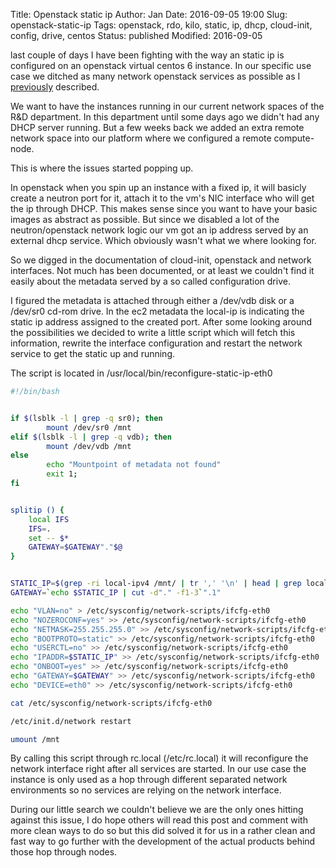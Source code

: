 Title:       Openstack static ip
Author:      Jan
Date: 	     2016-09-05 19:00
Slug:	     openstack-static-ip
Tags: 	     openstack, rdo, kilo, static, ip, dhcp, cloud-init, config, drive, centos
Status:	     published
Modified:    2016-09-05

last couple of days I have been fighting with the way an static ip is configured on an openstack virtual centos 6 instance. In our specific use case we ditched as many network openstack services as possible as I [previously]({filename}openstack-layer2.md) described.

We want to have the instances running in our current network spaces of the R&D department. In this department until some days ago we didn't had any DHCP server running. But a few weeks back we added an extra remote network space into our platform where we configured a remote compute-node.

This is where the issues started popping up.

In openstack when you spin up an instance with a fixed ip, it will basicly create a neutron port for it, attach it to the vm's NIC interface who will get the ip through DHCP. This makes sense since you want to have your basic images as abstract as possible. But since we disabled a lot of the neutron/openstack network logic our vm got an ip address served by an external dhcp service. Which obviously wasn't what we where looking for.

So we digged in the documentation of cloud-init, openstack and network interfaces. Not much has been documented, or at least we couldn't find it easily about the metadata served by a so called configuration drive.

I figured the metadata is attached through either a /dev/vdb disk or a /dev/sr0 cd-rom drive. In the ec2 metadata the local-ip is indicating the static ip address assigned to the created port. After some looking around the possibilities we decided to write a little script which will fetch this information, rewrite the interface configuration and restart the network service to get the static up and running.

The script is located in /usr/local/bin/reconfigure-static-ip-eth0

```bash
#!/bin/bash


if $(lsblk -l | grep -q sr0); then
        mount /dev/sr0 /mnt
elif $(lsblk -l | grep -q vdb); then
        mount /dev/vdb /mnt
else
        echo "Mountpoint of metadata not found"
        exit 1;
fi


splitip () {
    local IFS
    IFS=.
    set -- $*
    GATEWAY=$GATEWAY"."$@
}


STATIC_IP=$(grep -ri local-ipv4 /mnt/ | tr ',' '\n' | head | grep local-ip | awk -F ' ' '{print $2}' | tr -d '"')
GATEWAY=`echo $STATIC_IP | cut -d"." -f1-3`".1"

echo "VLAN=no" > /etc/sysconfig/network-scripts/ifcfg-eth0
echo "NOZEROCONF=yes" >> /etc/sysconfig/network-scripts/ifcfg-eth0
echo "NETMASK=255.255.255.0" >> /etc/sysconfig/network-scripts/ifcfg-eth0
echo "BOOTPROTO=static" >> /etc/sysconfig/network-scripts/ifcfg-eth0
echo "USERCTL=no" >> /etc/sysconfig/network-scripts/ifcfg-eth0
echo "IPADDR=$STATIC_IP" >> /etc/sysconfig/network-scripts/ifcfg-eth0
echo "ONBOOT=yes" >> /etc/sysconfig/network-scripts/ifcfg-eth0
echo "GATEWAY=$GATEWAY" >> /etc/sysconfig/network-scripts/ifcfg-eth0
echo "DEVICE=eth0" >> /etc/sysconfig/network-scripts/ifcfg-eth0

cat /etc/sysconfig/network-scripts/ifcfg-eth0

/etc/init.d/network restart

umount /mnt
```

By calling this script through rc.local (/etc/rc.local) it will reconfigure the network interface right after all services are started. In our use case the instance is only used as a hop through different separated network environments so no services are relying on the network interface.

During our little search we couldn't believe we are the only ones hitting against this issue, I do hope others will read this post and comment with more clean ways to do so but this did solved it for us in a rather clean and fast way to go further with the development of the actual products behind those hop through nodes.
